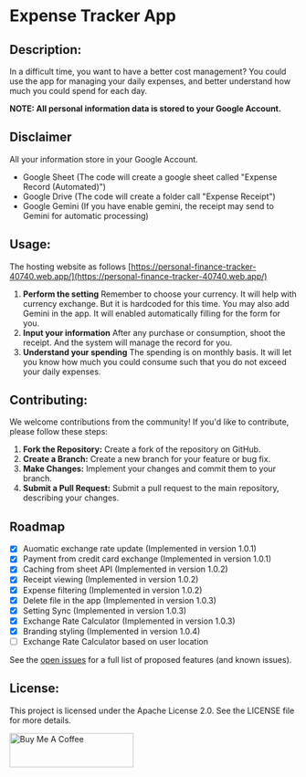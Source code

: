 # Expense Tracker App

## Description:
In a difficult time, you want to have a better cost management?
You could use the app for managing your daily expenses, and better understand how much you could spend for each day. 

**NOTE: All personal information data is stored to your Google Account.**

## Disclaimer
All your information store in your Google Account.
- Google Sheet (The code will create a google sheet called "Expense Record (Automated)")
- Google Drive (The code will create a folder call "Expense Receipt")
- Google Gemini (If you have enable gemini, the receipt may send to Gemini for automatic processing)

## Usage:
The hosting website as follows
[https://personal-finance-tracker-40740.web.app/](https://personal-finance-tracker-40740.web.app/)

1. **Perform the setting**
    Remember to choose your currency.  It will help with currency exchange.  But it is hardcoded for this time.
    You may also add Gemini in the app.  It will enabled automatically filling for the form for you.
2. **Input your information**
    After any purchase or consumption, shoot the receipt.  And the system will manage the record for you.
3. **Understand your spending**
    The spending is on monthly basis.  It will let you know how much you could consume such that you do not exceed your daily expenses.

## Contributing:
We welcome contributions from the community! If you'd like to contribute, please follow these steps:

1. **Fork the Repository:**
   Create a fork of the repository on GitHub.
2. **Create a Branch:**
   Create a new branch for your feature or bug fix.
3. **Make Changes:**
   Implement your changes and commit them to your branch.
4. **Submit a Pull Request:**
   Submit a pull request to the main repository, describing your changes.

## Roadmap
- [X] Auomatic exchange rate update (Implemented in version 1.0.1)
- [X] Payment from credit card exchange (Implemented in version 1.0.1)
- [X] Caching from sheet API (Implemented in version 1.0.2)
- [X] Receipt viewing (Implemented in version 1.0.2)
- [X] Expense filtering (Implemented in version 1.0.2)
- [X] Delete file in the app (Implemented in version 1.0.3)
- [X] Setting Sync (Implemented in version 1.0.3)
- [X] Exchange Rate Calculator (Implemented in version 1.0.3)
- [X] Branding styling (Implemented in version 1.0.4)
- [ ] Exchange Rate Calculator based on user location

See the [open issues](https://github.com/othneildrew/Best-README-Template/issues) for a full list of proposed features (and known issues).

## License:
This project is licensed under the Apache License 2.0. See the LICENSE file for more details.

<a href="https://www.buymeacoffee.com/jeff214103" target="_blank"><img src="https://cdn.buymeacoffee.com/buttons/v2/default-yellow.png" alt="Buy Me A Coffee" style="height: 60px !important;width: 217px !important;" ></a>
